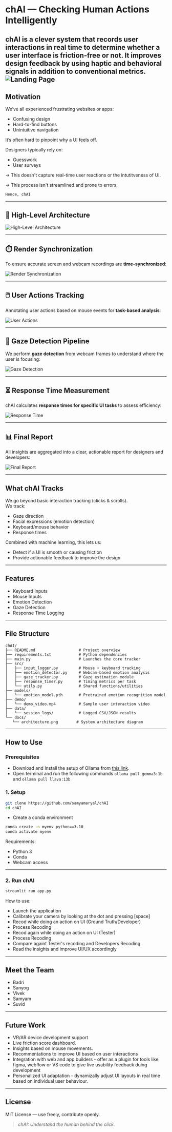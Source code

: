 # chAI — Checking Human Actions Intelligently
 
**chAI** is a clever system that records user interactions in real time to determine whether a user interface is friction-free or not. It improves design feedback by using haptic and behavioral signals in addition to conventional metrics.
![Landing Page](./Assets/Landing_Page.png)
---

##  Motivation
 
We’ve all experienced frustrating websites or apps:
 
- Confusing design  
- Hard-to-find buttons  
- Unintuitive navigation  
 
It’s often hard to pinpoint why a UI feels off.
 
Designers typically rely on:
- Guesswork  
- User surveys
 
→ This doesn't capture real-time user reactions or the intutitveness of UI.

→ This process isn't streamlined and prone to errors.
 
    Hence, chAI
---
 
## 📌 High-Level Architecture

![High-Level Architecture](./Assets/High_Level_Architecture.png)

---

## ⏱️ Render Synchronization

To ensure accurate screen and webcam recordings are **time-synchronized**:

![Render Synchronization](./Assets/Render_Synchronization.png)

---

## 🖱️ User Actions Tracking

Annotating user actions based on mouse events for **task-based analysis**:

![User Actions](./Assets/User_Action.png)

---

## 👀 Gaze Detection Pipeline

We perform **gaze detection** from webcam frames to understand where the user is focusing:

![Gaze Detection](./Assets/Gaze_Detection.png)

---

## ⏳ Response Time Measurement

chAI calculates **response times for specific UI tasks** to assess efficiency:

![Response Time](./Assets/Response_Time.png)

---

## 📊 Final Report

All insights are aggregated into a clear, actionable report for designers and developers:

![Final Report](./Assets/Final_Report.png)

---

## What chAI Tracks
 
We go beyond basic interaction tracking (clicks & scrolls).  
We track:
 
- Gaze direction  
- Facial expressions (emotion detection)  
- Keyboard/mouse behavior  
- Response times  
 
Combined with machine learning, this lets us:
- Detect if a UI is smooth or causing friction  
- Provide actionable feedback to improve the design
 
---
 
 
##  Features
 
- Keyboard Inputs  
- Mouse Inputs  
- Emotion Detection  
- Gaze Detection  
- Response Time Logging  
 
---
 
## File Structure
 
```
chAI/
├── README.md                   # Project overview
├── requirements.txt            # Python dependencies
├── main.py                     # Launches the core tracker
├── src/
│   ├── input_logger.py         # Mouse + keyboard tracking
│   ├── emotion_detector.py     # Webcam-based emotion analysis
│   ├── gaze_tracker.py         # Gaze estimation module
│   ├── response_timer.py       # Timing metrics per task
│   └── utils.py                # Shared functions/utilities
├── models/
│   └── emotion_model.pth       # Pretrained emotion recognition model
├── demo/
│   └── demo_video.mp4          # Sample user interaction video
├── data/
│   └── session_logs/           # Logged CSV/JSON results
└── docs/
   └── architecture.png        # System architecture diagram
```
 
---
 
## How to Use

### Prerequisites

- Download and Install the setup of Ollama from [this link](https://ollama.com/download/windows).
- Open terminal and run the following commands
```ollama pull gemma3:1b``` and ```ollama pull llava:13b```


### 1. Setup

```bash
git clone https://github.com/samyamaryal/chAI
cd chAI
```

- Create a conda environment

```bash
conda create -n myenv python==3.10
conda activate myenv
```

Requirements:
- Python 3
- Conda
- Webcam access
 
---
 
### 2. Run chAI
 
```bash
streamlit run app.py
```
 
How to use:
- Launch the application
- Calibrate your camera by looking at the dot and pressing [space]
- Recod while doing an action on UI (Ground Truth/Developer)
- Process Recoding
- Recod again while doing an action on UI (Tester)
- Process Recoding
- Compare againt  Tester's recoding and Developers Recoding
- Read the insights and improve UI/UX accordingly 
 

---
 
##  Meet the Team
 
- Badri
- Sanyog  
- Vivek  
- Samyam  
- Suvid
 
---
 
##  Future Work
 
- VR/AR device development support  
- Live friction score dashboard.
- Insights based on mouse movements.
- Recommentations to improve UI based on user interactions
- Integration with web and app builders - offer as a plugin for tools like figma, webflow or VS code to give live usability feedback duing development
- Personalized UI adaptation - dynamizally adjust UI layouts in real time based on individual user behaviour.
 
---
 
## License
 
MIT License — use freely, contribute openly.
 
> *chAI: Understand the human behind the click.*